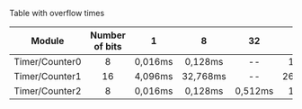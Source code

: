 Table with overflow times

| **Module** | **Number of bits** | **1** | **8** | **32** | **64** | **128** | **256** | **1024** |
| :-: | :-: | :-: | :-: | :-: | :-: | :-: | :-: | :-: |
| Timer/Counter0 | 8  | 0,016ms | 0,128ms | -- | 1,024ms | -- | 4,096ms | 16,384ms |
| Timer/Counter1 | 16 | 4,096ms | 32,768ms | -- | 262,144ms | -- | 1048,576ms | 4194,304ms |
| Timer/Counter2 | 8  | 0,016ms | 0,128ms | 0,512ms | 1,024ms | 2,048ms | 4,096ms | 16,384ms |

